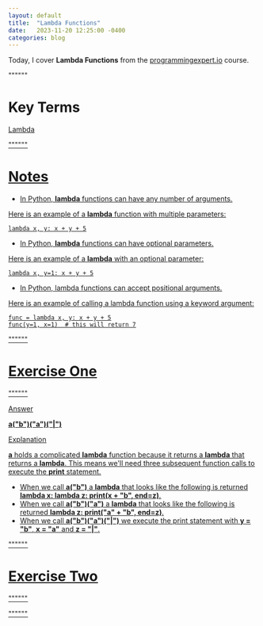 ```yaml
---
layout: default
title:  "Lambda Functions"
date:   2023-11-20 12:25:00 -0400
categories: blog
---
```


Today, I cover __Lambda Functions__ from the [programmingexpert.io][course-site] course.

""""""

# Key Terms

<u>Lambda<u>

""""""

# Notes

- In Python, __lambda__ functions can have any number of arguments. 

Here is an example of a __lambda__ function with multiple parameters:

    lambda x, y: x + y + 5

- In Python, __lambda__ functions can have optional parameters. 

Here is an example of a __lambda__ with an optional parameter:

    lambda x, y=1: x + y + 5

- In Python, lambda functions can accept positional arguments. 

Here is an example of calling a lambda function using a keyword argument:

    func = lambda x, y: x + y + 5
    func(y=1, x=1)  # this will return 7

""""""

# Exercise One

""""""

<u>Answer<u>

__a("b")("a")("\|")__

<u>Explanation<u>

__a__ holds a complicated __lambda__ function because it returns a __lambda__ that returns a __lambda__. This means we'll need three subsequent function calls to execute the __print__ statement.

- When we call __a("b")__ a __lambda__ that looks like the following is returned __lambda x: lambda z: print(x + "b", end=z)__.
- When we call __a("b")("a")__ a __lambda__ that looks like the following is returned __lambda z: print("a" + "b", end=z)__.
- When we call __a("b")("a")("\|")__ we execute the print statement with __y = "b"__, __x = "a"__ and __z = "\|"__.

""""""

# Exercise Two

""""""

""""""

[course-site]: https://www.programmingexpert.io/index